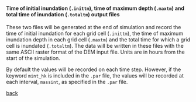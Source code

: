 #### Time of initial inundation (`.inittm`), time of maximum depth (`.maxtm`) and total time of inundation (`.totaltm`) output files

These two files will be generated at the end of simulation and record the time of initial inundation for each grid cell (`.inittm`), the time of maximum inundation depth in each grid cell (`.maxtm`) and the total time for which a grid cell is inundated (`.totaltm`). The data will be written in these files with the same ASCII raster format of the DEM input file. Units are in hours from the start of the simulation.

By default the values will be recorded on each time step. However, if the keyword `mint_hk` is included in the `.par` file, the values will be recorded at each interval, `massint`, as specified in the `.par` file. 




[back](/Merewether3.md)
